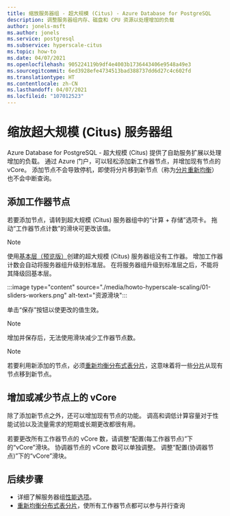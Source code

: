 ```yaml
---
title: 缩放服务器组 - 超大规模 (Citus) - Azure Database for PostgreSQL
description: 调整服务器组内存、磁盘和 CPU 资源以处理增加的负载
author: jonels-msft
ms.author: jonels
ms.service: postgresql
ms.subservice: hyperscale-citus
ms.topic: how-to
ms.date: 04/07/2021
ms.openlocfilehash: 905224119b9df4e4003b1736443406e9548a49e3
ms.sourcegitcommit: 6ed3928efe4734513bad388737dd6d27c4c602fd
ms.translationtype: HT
ms.contentlocale: zh-CN
ms.lasthandoff: 04/07/2021
ms.locfileid: "107012523"
---
```

# <a name="scale-a-hyperscale-citus-server-group"></a>缩放超大规模 (Citus) 服务器组

Azure Database for PostgreSQL - 超大规模 (Citus) 提供了自助服务扩展以处理增加的负载。 通过 Azure 门户，可以轻松添加新工作器节点，并增加现有节点的 vCore。 添加节点不会导致停机，即使将分片移到新节点（称为[分片重新均衡](howto-hyperscale-scale-rebalance.md)）也不会中断查询。

## <a name="add-worker-nodes"></a>添加工作器节点

若要添加节点，请转到超大规模 (Citus) 服务器组中的“计算 + 存储”选项卡。  拖动“工作器节点计数”的滑块可更改该值。

> [!NOTE]
>
> 使用[基本层（预览版）](concepts-hyperscale-tiers.md)创建的超大规模 (Citus) 服务器组没有工作器。 增加工作器计数会自动将服务器组升级到标准层。
> 在将服务器组升级到标准层之后，不能将其降级回基本层。

:::image type="content" source="./media/howto-hyperscale-scaling/01-sliders-workers.png" alt-text="资源滑块":::

单击“保存”按钮以使更改的值生效。

> [!NOTE]
> 增加并保存后，无法使用滑块减少工作器节点数。

> [!NOTE]
> 若要利用新添加的节点，必须[重新均衡分布式表分片](howto-hyperscale-scale-rebalance.md)，这意味着将一些[分片](concepts-hyperscale-distributed-data.md#shards)从现有节点移到新节点。

## <a name="increase-or-decrease-vcores-on-nodes"></a>增加或减少节点上的 vCore

除了添加新节点之外，还可以增加现有节点的功能。 调高和调低计算容量对于性能试验以及流量需求的短期或长期更改都很有用。

若要更改所有工作器节点的 vCore 数，请调整“配置(每工作器节点)”下的“vCore”滑块。 协调器节点的 vCore 数可以单独调整。 调整“配置(协调器节点)”下的“vCore”滑块。

## <a name="next-steps"></a>后续步骤

- 详细了解服务器组[性能选项](concepts-hyperscale-configuration-options.md)。
- [重新均衡分布式表分片](howto-hyperscale-scale-rebalance.md)，使所有工作器节点都可以参与并行查询
